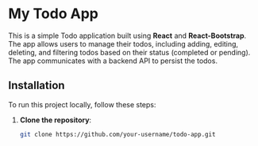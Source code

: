 # My Todo App

This is a simple Todo application built using **React** and **React-Bootstrap**. The app allows users to manage their todos, including adding, editing, deleting, and filtering todos based on their status (completed or pending). The app communicates with a backend API to persist the todos.


## Installation

To run this project locally, follow these steps:

1. **Clone the repository**:

   ```bash
   git clone https://github.com/your-username/todo-app.git
